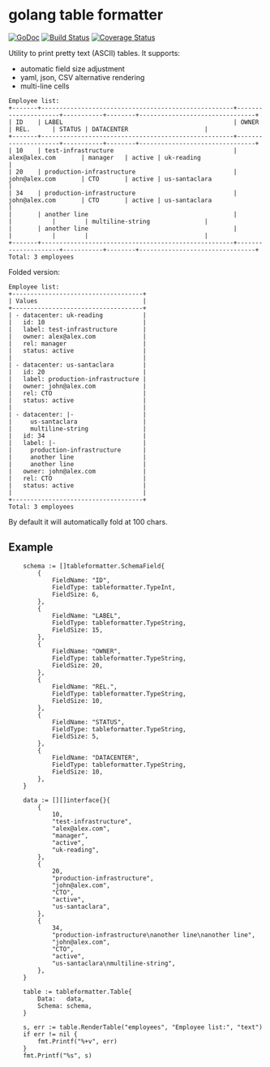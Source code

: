 # golang table formatter

[![GoDoc](https://godoc.org/github.com/metalsoft-io/tableformatter?status.svg)](https://godoc.org/github.com/metalsoft-io/tableformatter)
[![Build Status](https://travis-ci.com/metalsoft-io/tableformatter.svg?branch=main)](https://travis-ci.com/metalsoft-io/tableformatter)
[![Coverage Status](https://coveralls.io/repos/github/MetalSoft-io/tableformatter/badge.svg?branch=main)](https://coveralls.io/github/MetalSoft-io/tableformatter?branch=main)

Utility to print pretty text (ASCII) tables. It supports:

* automatic field size adjustment
* yaml, json, CSV alternative rendering
* multi-line cells

```
Employee list:
+-------+-----------------------------------------------------+---------------------+-----------+--------+--------------------------------+
| ID    | LABEL                                               | OWNER               | REL.      | STATUS | DATACENTER                     |
+-------+-----------------------------------------------------+---------------------+-----------+--------+--------------------------------+
| 10    | test-infrastructure                                 | alex@alex.com       | manager   | active | uk-reading                     |
| 20    | production-infrastructure                           | john@alex.com       | CTO       | active | us-santaclara                  |
| 34    | production-infrastructure                           | john@alex.com       | CTO       | active | us-santaclara                  |
|       | another line                                        |                     |           |        | multiline-string               |
|       | another line                                        |                     |           |        |                                |
+-------+-----------------------------------------------------+---------------------+-----------+--------+--------------------------------+
Total: 3 employees
```

Folded version:

```
Employee list:
+------------------------------------+
| Values                             |
+------------------------------------+
| - datacenter: uk-reading           |
|   id: 10                           |
|   label: test-infrastructure       |
|   owner: alex@alex.com             |
|   rel: manager                     |
|   status: active                   |
|                                    |
| - datacenter: us-santaclara        |
|   id: 20                           |
|   label: production-infrastructure |
|   owner: john@alex.com             |
|   rel: CTO                         |
|   status: active                   |
|                                    |
| - datacenter: |-                   |
|     us-santaclara                  |
|     multiline-string               |
|   id: 34                           |
|   label: |-                        |
|     production-infrastructure      |
|     another line                   |
|     another line                   |
|   owner: john@alex.com             |
|   rel: CTO                         |
|   status: active                   |
|                                    |
+------------------------------------+
Total: 3 employees
```

By default it will automatically fold at 100 chars.

## Example

```golang
    schema := []tableformatter.SchemaField{
		{
			FieldName: "ID",
			FieldType: tableformatter.TypeInt,
			FieldSize: 6,
		},
		{
			FieldName: "LABEL",
			FieldType: tableformatter.TypeString,
			FieldSize: 15,
		},
		{
			FieldName: "OWNER",
			FieldType: tableformatter.TypeString,
			FieldSize: 20,
		},
		{
			FieldName: "REL.",
			FieldType: tableformatter.TypeString,
			FieldSize: 10,
		},
		{
			FieldName: "STATUS",
			FieldType: tableformatter.TypeString,
			FieldSize: 5,
		},
		{
			FieldName: "DATACENTER",
			FieldType: tableformatter.TypeString,
			FieldSize: 10,
		},
	}

	data := [][]interface{}{
		{
			10,
			"test-infrastructure",
			"alex@alex.com",
			"manager",
			"active",
			"uk-reading",
		},
		{
			20,
			"production-infrastructure",
			"john@alex.com",
			"CTO",
			"active",
			"us-santaclara",
		},
		{
			34,
			"production-infrastructure\nanother line\nanother line",
			"john@alex.com",
			"CTO",
			"active",
			"us-santaclara\nmultiline-string",
		},
	}

	table := tableformatter.Table{
		Data:   data,
		Schema: schema,
	}

	s, err := table.RenderTable("employees", "Employee list:", "text")
	if err != nil {
		fmt.Printf("%+v", err)
	}
	fmt.Printf("%s", s)
```
